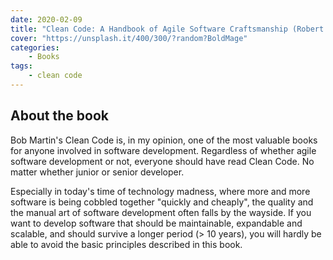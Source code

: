 ```yaml
---
date: 2020-02-09
title: "Clean Code: A Handbook of Agile Software Craftsmanship (Robert C. Martin)"
cover: "https://unsplash.it/400/300/?random?BoldMage"
categories:
    - Books
tags:
    - clean code
---
```


## About the book

Bob Martin's Clean Code is, in my opinion, one of the most valuable books for anyone involved in software development. Regardless of whether agile software development or not, everyone should have read Clean Code. No matter whether junior or senior developer.

Especially in today's time of technology madness, where more and more software is being cobbled together "quickly and cheaply", the quality and the manual art of software development often falls by the wayside. If you want to develop software that should be maintainable, expandable and scalable, and should survive a longer period (> 10 years), you will hardly be able to avoid the basic principles described in this book.
